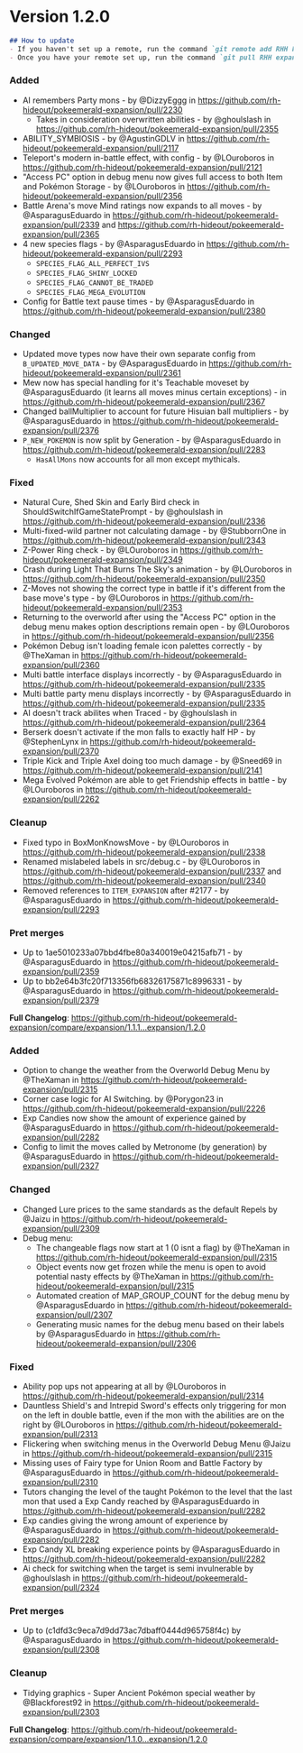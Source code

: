 # Version 1.2.0

```md
## How to update
- If you haven't set up a remote, run the command `git remote add RHH https://github.com/rh-hideout/pokeemerald-expansion`.
- Once you have your remote set up, run the command `git pull RHH expansion/1.2.0`.
```

### Added
* AI remembers Party mons - by @DizzyEggg in https://github.com/rh-hideout/pokeemerald-expansion/pull/2230
  * Takes in consideration overwritten abilities - by @ghoulslash in https://github.com/rh-hideout/pokeemerald-expansion/pull/2355
* ABILITY_SYMBIOSIS - by @AgustinGDLV in https://github.com/rh-hideout/pokeemerald-expansion/pull/2117
* Teleport's modern in-battle effect, with config - by @LOuroboros in https://github.com/rh-hideout/pokeemerald-expansion/pull/2121
* "Access PC" option in debug menu now gives full access to both Item and Pokémon Storage - by @LOuroboros in https://github.com/rh-hideout/pokeemerald-expansion/pull/2356
* Battle Arena's move Mind ratings now expands to all moves - by @AsparagusEduardo in https://github.com/rh-hideout/pokeemerald-expansion/pull/2339 and https://github.com/rh-hideout/pokeemerald-expansion/pull/2365
* 4 new species flags - by @AsparagusEduardo in https://github.com/rh-hideout/pokeemerald-expansion/pull/2293
  * `SPECIES_FLAG_ALL_PERFECT_IVS`
  * `SPECIES_FLAG_SHINY_LOCKED`
  * `SPECIES_FLAG_CANNOT_BE_TRADED`
  * `SPECIES_FLAG_MEGA_EVOLUTION`
* Config for Battle text pause times - by @AsparagusEduardo in https://github.com/rh-hideout/pokeemerald-expansion/pull/2380

### Changed
* Updated move types now have their own separate config from `B_UPDATED_MOVE_DATA` - by @AsparagusEduardo in https://github.com/rh-hideout/pokeemerald-expansion/pull/2361
* Mew now has special handling for it's Teachable moveset by @AsparagusEduardo (it learns all moves minus certain exceptions) - in https://github.com/rh-hideout/pokeemerald-expansion/pull/2367
* Changed ballMultiplier to account for future Hisuian ball multipliers - by @AsparagusEduardo in https://github.com/rh-hideout/pokeemerald-expansion/pull/2376
* `P_NEW_POKEMON` is now split by Generation - by @AsparagusEduardo in https://github.com/rh-hideout/pokeemerald-expansion/pull/2283
  * `HasAllMons` now accounts for all mon except mythicals.

### Fixed
* Natural Cure, Shed Skin and Early Bird check in ShouldSwitchIfGameStatePrompt - by @ghoulslash in https://github.com/rh-hideout/pokeemerald-expansion/pull/2336
* Multi-fixed-wild partner not calculating damage - by @StubbornOne in https://github.com/rh-hideout/pokeemerald-expansion/pull/2343
* Z-Power Ring check - by @LOuroboros in https://github.com/rh-hideout/pokeemerald-expansion/pull/2349
* Crash during Light That Burns The Sky's animation - by @LOuroboros in https://github.com/rh-hideout/pokeemerald-expansion/pull/2350
* Z-Moves not showing the correct type in battle if it's different from the base move's type - by @LOuroboros in https://github.com/rh-hideout/pokeemerald-expansion/pull/2353
* Returning to the overworld after using the "Access PC" option in the debug menu makes option descriptions remain open - by @LOuroboros in https://github.com/rh-hideout/pokeemerald-expansion/pull/2356
* Pokémon Debug isn't loading female icon palettes correctly - by @TheXaman in https://github.com/rh-hideout/pokeemerald-expansion/pull/2360
* Multi battle interface displays incorrectly - by @AsparagusEduardo in https://github.com/rh-hideout/pokeemerald-expansion/pull/2335
* Multi battle party menu displays incorrectly - by @AsparagusEduardo in https://github.com/rh-hideout/pokeemerald-expansion/pull/2335
* AI doesn't track abilites when Traced - by @ghoulslash in https://github.com/rh-hideout/pokeemerald-expansion/pull/2364
* Berserk doesn't activate if the mon falls to exactly half HP - by @StephenLynx in https://github.com/rh-hideout/pokeemerald-expansion/pull/2370
* Triple Kick and Triple Axel doing too much damage - by @Sneed69 in https://github.com/rh-hideout/pokeemerald-expansion/pull/2141
* Mega Evolved Pokémon are able to get Friendship effects in battle - by @LOuroboros in https://github.com/rh-hideout/pokeemerald-expansion/pull/2262

### Cleanup
* Fixed typo in BoxMonKnowsMove - by @LOuroboros in https://github.com/rh-hideout/pokeemerald-expansion/pull/2338
* Renamed mislabeled labels in src/debug.c - by @LOuroboros in https://github.com/rh-hideout/pokeemerald-expansion/pull/2337 and https://github.com/rh-hideout/pokeemerald-expansion/pull/2340
* Removed references to `ITEM_EXPANSION` after #2177 - by @AsparagusEduardo in https://github.com/rh-hideout/pokeemerald-expansion/pull/2293

### Pret merges
* Up to 1ae5010233a07bbd4fbe80a340019e04215afb71 - by @AsparagusEduardo in https://github.com/rh-hideout/pokeemerald-expansion/pull/2359
* Up to bb2e64b3fc20f713356fb68326175871c8996331 - by @AsparagusEduardo in https://github.com/rh-hideout/pokeemerald-expansion/pull/2379

**Full Changelog**: https://github.com/rh-hideout/pokeemerald-expansion/compare/expansion/1.1.1...expansion/1.2.0

### Added
* Option to change the weather from the Overworld Debug Menu by @TheXaman in https://github.com/rh-hideout/pokeemerald-expansion/pull/2315
* Corner case logic for AI Switching. by @Porygon23 in https://github.com/rh-hideout/pokeemerald-expansion/pull/2226
* Exp Candies now show the amount of experience gained by @AsparagusEduardo in https://github.com/rh-hideout/pokeemerald-expansion/pull/2282
* Config to limit the moves called by Metronome (by generation) by @AsparagusEduardo in https://github.com/rh-hideout/pokeemerald-expansion/pull/2327

### Changed
* Changed Lure prices to the same standards as the default Repels by @Jaizu in https://github.com/rh-hideout/pokeemerald-expansion/pull/2309
* Debug menu:
  * The changeable flags now start at 1 (0 isnt a flag) by @TheXaman in https://github.com/rh-hideout/pokeemerald-expansion/pull/2315
  * Object events now get frozen while the menu is open to avoid potential nasty effects by @TheXaman in https://github.com/rh-hideout/pokeemerald-expansion/pull/2315
  * Automated creation of MAP_GROUP_COUNT for the debug menu by @AsparagusEduardo in https://github.com/rh-hideout/pokeemerald-expansion/pull/2307
  * Generating music names for the debug menu based on their labels by @AsparagusEduardo in https://github.com/rh-hideout/pokeemerald-expansion/pull/2306

### Fixed
* Ability pop ups not appearing at all by @LOuroboros in https://github.com/rh-hideout/pokeemerald-expansion/pull/2314
* Dauntless Shield's and Intrepid Sword's effects only triggering for mon on the left in double battle, even if the mon with the abilities are on the right by @LOuroboros in https://github.com/rh-hideout/pokeemerald-expansion/pull/2313
* Flickering when switching menus in the Overworld Debug Menu @Jaizu in https://github.com/rh-hideout/pokeemerald-expansion/pull/2315
* Missing uses of Fairy type for Union Room and Battle Factory by @AsparagusEduardo in https://github.com/rh-hideout/pokeemerald-expansion/pull/2310
* Tutors changing the level of the taught Pokémon to the level that the last mon that used a Exp Candy reached by @AsparagusEduardo in https://github.com/rh-hideout/pokeemerald-expansion/pull/2282
* Exp candies giving the wrong amount of experience by @AsparagusEduardo in https://github.com/rh-hideout/pokeemerald-expansion/pull/2282
* Exp Candy XL breaking experience points by @AsparagusEduardo in https://github.com/rh-hideout/pokeemerald-expansion/pull/2282
* Ai check for switching when the target is semi invulnerable by @ghoulslash in https://github.com/rh-hideout/pokeemerald-expansion/pull/2324

### Pret merges
* Up to (c1dfd3c9eca7d9dd73ac7dbaff0444d965758f4c) by @AsparagusEduardo in https://github.com/rh-hideout/pokeemerald-expansion/pull/2308

### Cleanup
* Tidying graphics - Super Ancient Pokémon special weather by @Blackforest92 in https://github.com/rh-hideout/pokeemerald-expansion/pull/2303

**Full Changelog**: https://github.com/rh-hideout/pokeemerald-expansion/compare/expansion/1.1.0...expansion/1.2.0